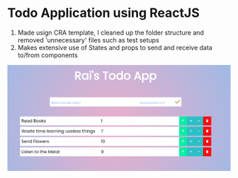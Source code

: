 # Todo Application using ReactJS

1. Made usign CRA template, I cleaned up the folder structure and removed 'unnecessary' files such as test setups
2. Makes extensive use of States and props to send and receive data to/from components

![Screenshot of the UI](./screenshot.png)
